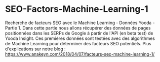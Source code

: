 # SEO-Factors-Machine-Learning-1
Recherche de facteurs SEO avec le Machine Learning - Données Yooda - Partie 1.
Dans cette partie nous allons récupérer des données de pages positionnées dans les SERPs de Google à partir de l'API (en beta test) 
de Yooda Insight. Ces premières données sont testées avec des algorithmes de Machine Learning pour déterminer des facteurs SEO
potentiels.
Plus d'explications sur notre blog : https://www.anakeyn.com/2018/04/07/facteurs-seo-machine-learning-1/
